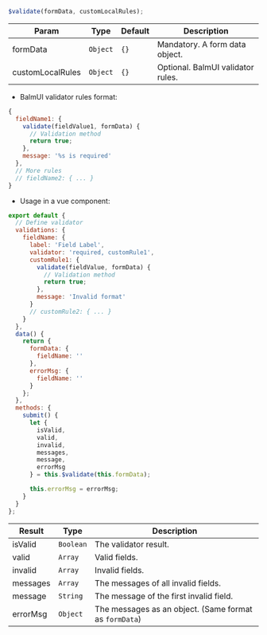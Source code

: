 ```js
$validate(formData, customLocalRules);
```

| Param            | Type     | Default | Description                       |
| ---------------- | -------- | ------- | --------------------------------- |
| formData         | `Object` | `{}`    | Mandatory. A form data object.    |
| customLocalRules | `Object` | `{}`    | Optional. BalmUI validator rules. |

- BalmUI validator rules format:

```js
{
  fieldName1: {
    validate(fieldValue1, formData) {
      // Validation method
      return true;
    },
    message: '%s is required'
  },
  // More rules
  // fieldName2: { ... }
}
```

- Usage in a vue component:

```js
export default {
  // Define validator
  validations: {
    fieldName: {
      label: 'Field Label',
      validator: 'required, customRule1',
      customRule1: {
        validate(fieldValue, formData) {
          // Validation method
          return true;
        },
        message: 'Invalid format'
      }
      // customRule2: { ... }
    }
  },
  data() {
    return {
      formData: {
        fieldName: ''
      },
      errorMsg: {
        fieldName: ''
      }
    };
  },
  methods: {
    submit() {
      let {
        isValid,
        valid,
        invalid,
        messages,
        message,
        errorMsg
      } = this.$validate(this.formData);

      this.errorMsg = errorMsg;
    }
  }
};
```

| Result   | Type      | Description                                            |
| -------- | --------- | ------------------------------------------------------ |
| isValid  | `Boolean` | The validator result.                                  |
| valid    | `Array`   | Valid fields.                                          |
| invalid  | `Array`   | Invalid fields.                                        |
| messages | `Array`   | The messages of all invalid fields.                    |
| message  | `String`  | The message of the first invalid field.                |
| errorMsg | `Object`  | The messages as an object. (Same format as `formData`) |
